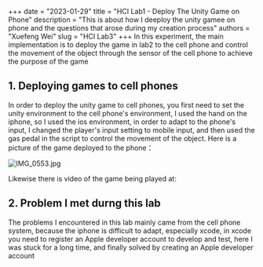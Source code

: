 +++ 
date = "2023-01-29"
title = "HCI Lab1 - Deploy The Unity Game on Phone"
description = "This is about how I deeploy the unity gamee on phone and the questions that arose during my creation process"
authors = "Xuefeng Wei"
slug = "HCI Lab3"
+++
In this experiment, the main implementation is to deploy the game in lab2 to the cell phone and control the movement of the object through the sensor of the cell phone to achieve the purpose of the game

## 1. Deploying games to cell phones
In order to deploy the unity game to cell phones, you first need to set the unity environment to the cell phone's environment, I used the hand on the iphone, so I used the ios environment, in order to adapt to the phone's input, I changed the player's input setting to mobile input, and then used the gas pedal in the script to control the movement of the object.
Here is a picture of the game deployed to the phone：

![IMG_0553.jpg](https://s2.loli.net/2023/01/30/t9Y3bIoPpBJDS6h.jpg)

Likewise there is video of the game being played at:


## 2. Problem I met durng this lab 
The problems I encountered in this lab mainly came from the cell phone system, because the iphone is difficult to adapt, especially xcode, in xcode you need to register an Apple developer account to develop and test, here I was stuck for a long time, and finally solved by creating an Apple developer account
